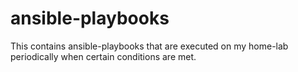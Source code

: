 # ansible-playbooks

This contains ansible-playbooks that are executed on my home-lab periodically when certain conditions are met.